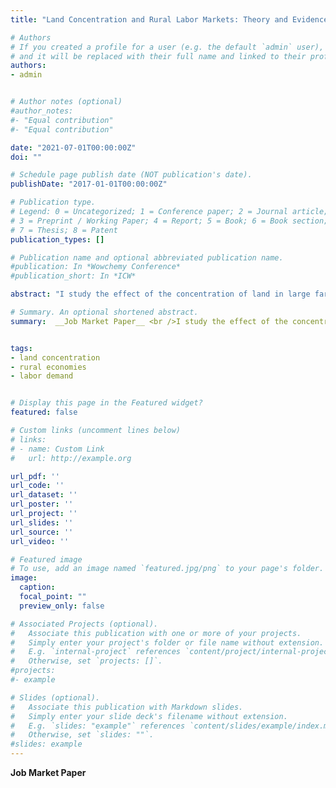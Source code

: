 ```yaml
---
title: "Land Concentration and Rural Labor Markets: Theory and Evidence from Colombia"

# Authors
# If you created a profile for a user (e.g. the default `admin` user), write the username (folder name) here 
# and it will be replaced with their full name and linked to their profile.
authors:
- admin


# Author notes (optional)
#author_notes:
#- "Equal contribution"
#- "Equal contribution"

date: "2021-07-01T00:00:00Z"
doi: ""

# Schedule page publish date (NOT publication's date).
publishDate: "2017-01-01T00:00:00Z"

# Publication type.
# Legend: 0 = Uncategorized; 1 = Conference paper; 2 = Journal article;
# 3 = Preprint / Working Paper; 4 = Report; 5 = Book; 6 = Book section;
# 7 = Thesis; 8 = Patent
publication_types: []

# Publication name and optional abbreviated publication name.
#publication: In *Wowchemy Conference*
#publication_short: In *ICW*

abstract: "I study the effect of the concentration of land in large farms on rural labor markets in Colombia. Land concentration can affect the equilibrium wage through changes in the demand for farm and nonfarm labor. To understand the interaction of these demand effects, I develop a general equilibrium model of rural economies based on four empirical facts that relate the scale of agrarian operation with the demand for workers in each sector. The theoretical results indicate that the overall effect on the structure of rural employment and the wage is ambiguous, as it depends on three main competing effects. To estimate the overall effect, I construct an instrumental variable based on the differential exposure of rural municipalities to a demand shock that increased the area used in land-intensive crops during the 1990s. The results suggest that large scale concentration prompted the movement of labor out of agriculture and increased unemployment rates. In light of the model, these findings are consistent with a situation in which the change in nonfarm labor demand was not large enough to offset the decrease in the demand for farm workers."

# Summary. An optional shortened abstract.
summary:  __Job Market Paper__ <br />I study the effect of the concentration of land in large farms on rural labor markets in Colombia. Land concentration can affect the equilibrium wage through changes in the demand for farm and nonfarm labor.


tags:
- land concentration
- rural economies
- labor demand


# Display this page in the Featured widget?
featured: false

# Custom links (uncomment lines below)
# links:
# - name: Custom Link
#   url: http://example.org

url_pdf: ''
url_code: ''
url_dataset: ''
url_poster: ''
url_project: ''
url_slides: ''
url_source: ''
url_video: ''

# Featured image
# To use, add an image named `featured.jpg/png` to your page's folder. 
image:
  caption: 
  focal_point: ""
  preview_only: false

# Associated Projects (optional).
#   Associate this publication with one or more of your projects.
#   Simply enter your project's folder or file name without extension.
#   E.g. `internal-project` references `content/project/internal-project/index.md`.
#   Otherwise, set `projects: []`.
#projects:
#- example

# Slides (optional).
#   Associate this publication with Markdown slides.
#   Simply enter your slide deck's filename without extension.
#   E.g. `slides: "example"` references `content/slides/example/index.md`.
#   Otherwise, set `slides: ""`.
#slides: example
---
```



__Job Market Paper__

